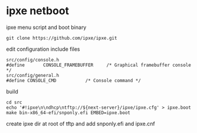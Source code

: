 # ipxe netboot

ipxe menu script and boot binary

```
git clone https://github.com/ipxe/ipxe.git
```

edit configuration include files

```
src/config/console.h
#define       CONSOLE_FRAMEBUFFER     /* Graphical framebuffer console */
src/config/general.h
#define CONSOLE_CMD           /* Console command */
```

build

```
cd src
echo '#!ipxe\n\ndhcp\ntftp://${next-server}/ipxe/ipxe.cfg' > ipxe.boot
make bin-x86_64-efi/snponly.efi EMBED=ipxe.boot
```

create ipxe dir at root of tftp and add snponly.efi and ipxe.cnf
